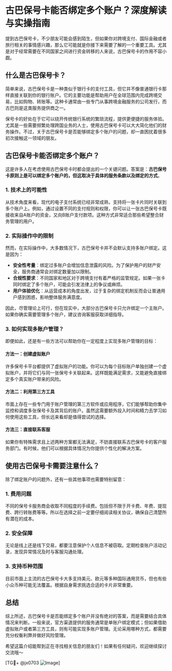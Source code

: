 # 古巴保号卡能否绑定多个账户？深度解读与实操指南

提到古巴保号卡，不少朋友可能会感到陌生，但如果你对跨境支付、国际金融或者旅行相关的事情感兴趣，那么它可能就是你接下来需要了解的一个重要工具。尤其是对于经常需要在不同国家之间进行资金转移的人来说，古巴保号卡的作用不容小觑。

## 什么是古巴保号卡？

简单来说，古巴保号卡是一种类似于银行卡的支付工具，但它并不像普通银行卡那样直接关联到你的银行账户。它的主要功能是帮助用户在全球范围内完成跨境交易，比如购物、转账等。这种卡通常由一些专门从事跨境金融服务的公司发行，而古巴则是这类服务提供商之一。

保号卡的好处在于它可以绕开传统银行系统的繁琐流程，提供更便捷的服务体验。尤其是一些需要频繁处理跨国业务的人士，使用古巴保号卡可以大大简化他们的财务操作。不过，关于古巴保号卡是否能够绑定多个账户的问题，却一直困扰着很多初次接触这一领域的朋友。

## 古巴保号卡能否绑定多个账户？

这是许多人在考虑使用古巴保号卡时都会提出的一个关键问题。答案是：**古巴保号卡原则上是可以绑定多个账户的，但这取决于具体的服务条款以及绑定的方式**。

### 1. 技术上的可能性
从技术角度来看，现代的电子支付系统已经非常成熟，支持将一张卡片同时关联到多个账户上。例如，通过设置不同的支付规则和权限，你可以让一张古巴保号卡既接收来自A账户的资金，又向B账户支付款项。这种方式非常适合那些希望整合财务管理的用户。

### 2. 实际操作中的限制
然而，在实际操作中，大多数情况下，古巴保号卡并不会默认支持多账户绑定。这是因为：

- **安全性考量**：绑定过多账户会增加信息泄露的风险。为了保护用户的财产安全，服务商通常会对绑定数量加以限制。
- **合规性要求**：不同国家和地区对于跨境支付有着严格的监管规定。如果一张卡同时绑定了多个账户，可能会引发法律上的争议或麻烦。
- **用户体验优化**：从运营成本的角度出发，过于复杂的绑定机制反而会让普通用户感到困惑，影响整体服务满意度。

因此，尽管理论上可行，但在现实中，大部分古巴保号卡只允许绑定一个主账户。如果你确实需要管理多个账户，建议咨询客服获取详细指导。

### 3. 如何实现多账户管理？
即便如此，还是有一些方法可以帮助你在一定程度上实现多账户管理的目标：

#### 方法一：创建虚拟账户
许多保号卡平台都提供了虚拟账户的功能。你可以为每个目标账户单独创建一个虚拟账户，并将它们与同一张保号卡关联起来。这样既能满足需求，又能避免直接绑定多个真实账户带来的风险。

#### 方法二：利用第三方工具
市面上存在一些专门用于账户管理的第三方软件或应用程序，它们能够帮助你集中监控和调度多张保号卡及其背后的账户。虽然这需要额外投入时间和精力去学习如何使用这些工具，但长远来看却是值得尝试的选择。

#### 方法三：直接联系客服
如果你有特殊需求且上述两种方案都无法满足，不妨直接联系古巴保号卡的客户服务部门。有时候，他们可以根据具体情况为你提供个性化的解决方案。

## 使用古巴保号卡需要注意什么？

除了绑定账户的问题外，还有一些其他事项也需要特别留意：

### 1. 费用问题
不同的保号卡服务商会收取不同程度的手续费。包括但不限于开卡费、年费、提现费、跨行转账费等等。所以在选择之前一定要仔细阅读相关协议，确保自己清楚所有潜在的成本。

### 2. 安全保障
无论是线上还是线下交易，都要注意保护个人信息不被窃取。定期检查账户活动记录，发现异常情况及时与客服沟通处理。

### 3. 支持币种范围
目前市面上主流的古巴保号卡大多支持美元、欧元等多种国际通用货币，但也有些小众币种可能无法覆盖。根据自身需求挑选合适的卡片非常重要。

## 总结

综上所述，古巴保号卡是否能绑定多个账户并没有绝对的答案，而是需要结合具体情况来判断。一般来说，官方渠道提供的服务通常是单账户绑定模式；但如果借助虚拟账户或者第三方工具，则有可能实现多账户管理。无论采用哪种方式，都需要充分权衡利弊并做好风险管理。

希望这篇介绍能帮到正在寻找相关信息的朋友们！如果有任何疑问，欢迎继续探讨交流哦～

[TG💪+ @jx0703 ![Image](https://github.com/user-attachments/assets/dbca1d08-cadb-493c-b0ec-ad6f7a83f270)]